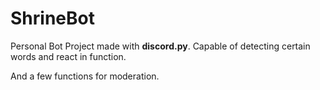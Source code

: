 # ShrineBot

Personal Bot Project made with **discord.py**.
Capable of detecting certain words and react in function.

And a few functions for moderation.
